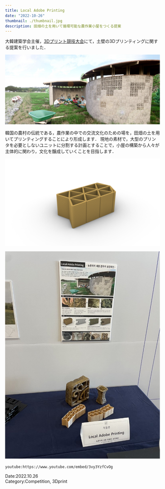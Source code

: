 ```yaml
---
title: Local Adobe Printing
date: "2022-10-26"
thumbnail: ./thumbnail.jpg
description: 田畑の土を用いて循環可能な農作業小屋をつくる提案
---
```


大韓建築学会主催，[3Dプリント競技大会](https://www.aik.or.kr/html/page05_01.jsp?ncode=a001&num=2441)にて，土壁の3Dプリンティングに関する提案を行いました．

![mainperspective](./architectureimage.jpg)

韓国の農村の伝統である，農作業の中での交流文化のための場を，田畑の土を用いてプリンティングすることにより形成します．
現地の素材で，大型のプリンタを必要としないユニットに分割する計画とすることで，小屋の構築から人々が主体的に関わり，文化を醸成していくことを目指します．

![block](./block.png)

![tenzi](./tenzi.jpg)

`youtube:https://www.youtube.com/embed/3vy3YzfCvOg`



Date:2022.10.26<br>
Category:Competition, 3Dprint